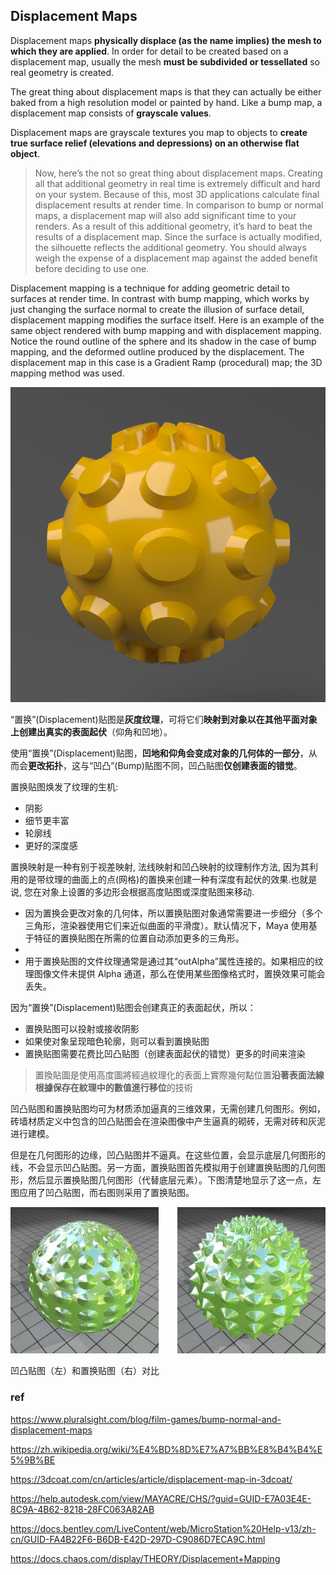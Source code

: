 ## Displacement Maps

Displacement maps **physically displace (as the name implies) the mesh to which they are applied**. In order for detail to be created based on a displacement map, usually the mesh **must be subdivided or tessellated** so real geometry is created. 

The great thing about displacement maps is that they can actually be either baked from a high resolution model or painted by hand. Like a bump map, a displacement map consists of **grayscale values**.

Displacement maps are grayscale textures you map to objects to **create true surface relief (elevations and depressions) on an otherwise flat object**.

> Now, here’s the not so great thing about displacement maps. Creating all that additional geometry in real time is extremely difficult and hard on your system. Because of this, most 3D applications calculate final displacement results at render time. 
> In comparison to bump or normal maps, a displacement map will also add significant time to your renders. As a result of this additional geometry, it’s hard to beat the results of a displacement map. Since the surface is actually modified, the silhouette reflects the additional geometry. You should always weigh the expense of a displacement map against the added benefit before deciding to use one.


Displacement mapping is a technique for adding geometric detail to surfaces at render time. In contrast with bump mapping, which works by just changing the surface normal to create the illusion of surface detail, displacement mapping modifies the surface itself. Here is an example of the same object rendered with bump mapping and with displacement mapping. Notice the round outline of the sphere and its shadow in the case of bump mapping, and the deformed outline produced by the displacement. The displacement map in this case is a Gradient Ramp (procedural) map; the 3D mapping method was used.

![](./image(1).png)


“置换”(Displacement)贴图是**灰度纹理**，可将它们**映射到对象以在其他平面对象上创建出真实的表面起伏**（仰角和凹地）。

使用“置换”(Displacement)贴图，**凹地和仰角会变成对象的几何体的一部分**，从而会**更改拓扑**，这与“凹凸”(Bump)贴图不同，凹凸贴图**仅创建表面的错觉**。

置换贴图焕发了纹理的生机:  

- 阴影
- 细节更丰富
- 轮廓线
- 更好的深度感

置换映射是一种有别于视差映射, 法线映射和凹凸映射的纹理制作方法, 因为其利用的是带纹理的曲面上的点(网格)的置换来创建一种有深度有起伏的效果.也就是说, 您在对象上设置的多边形会根据高度贴图或深度贴图来移动. 

- 因为置换会更改对象的几何体，所以置换贴图对象通常需要进一步细分（多个三角形，渲染器使用它们来近似曲面的平滑度）。默认情况下，Maya 使用基于特征的置换贴图在所需的位置自动添加更多的三角形。
- 
- 用于置换贴图的文件纹理通常是通过其“outAlpha”属性连接的。如果相应的纹理图像文件未提供 Alpha 通道，那么在使用某些图像格式时，置换效果可能会丢失。

因为“置换”(Displacement)贴图会创建真正的表面起伏，所以：

-   置换贴图可以投射或接收阴影
-   如果使对象呈现暗色轮廓，则可以看到置换贴图
-   置换贴图需要花费比凹凸贴图（创建表面起伏的错觉）更多的时间来渲染


> 置換貼圖是使用高度圖將經過紋理化的表面上實際幾何點位置**沿著表面法線根據保存在紋理中的數值進行移位**的技術


凹凸贴图和置换贴图均可为材质添加逼真的三维效果，无需创建几何图形。例如，砖墙材质定义中包含的凹凸贴图会在渲染图像中产生逼真的砌砖，无需对砖和灰泥进行建模。

但是在几何图形的边缘，凹凸贴图并不逼真。在这些位置，会显示底层几何图形的线，不会显示凹凸贴图。另一方面，置换贴图首先模拟用于创建置换贴图的几何图形，然后显示置换贴图几何图形（代替底层元素）。下图清楚地显示了这一点，左图应用了凹凸贴图，而右图则采用了置换贴图。


![](./GUID-CE155A43-62AC-8C26-9A5B-B5E5E8E0F470-low.jpg)

凹凸贴图（左）和置换贴图（右）对比



### ref 
https://www.pluralsight.com/blog/film-games/bump-normal-and-displacement-maps

https://zh.wikipedia.org/wiki/%E4%BD%8D%E7%A7%BB%E8%B4%B4%E5%9B%BE

https://3dcoat.com/cn/articles/article/displacement-map-in-3dcoat/

https://help.autodesk.com/view/MAYACRE/CHS/?guid=GUID-E7A03E4E-8C9A-4B62-8218-28FC063A82AB

https://docs.bentley.com/LiveContent/web/MicroStation%20Help-v13/zh-cn/GUID-FA4B22F6-B6DB-E42D-297D-C9086D7ECA9C.html

https://docs.chaos.com/display/THEORY/Displacement+Mapping
